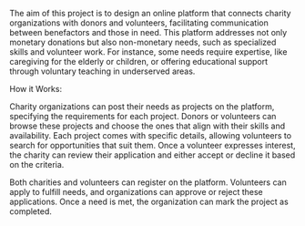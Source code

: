 The aim of this project is to design an online platform that connects charity organizations with donors and volunteers, facilitating communication between benefactors and those in need. This platform addresses not only monetary donations but also non-monetary needs, such as specialized skills and volunteer work. For instance, some needs require expertise, like caregiving for the elderly or children, or offering educational support through voluntary teaching in underserved areas.

How it Works:

Charity organizations can post their needs as projects on the platform, specifying the requirements for each project. Donors or volunteers can browse these projects and choose the ones that align with their skills and availability. Each project comes with specific details, allowing volunteers to search for opportunities that suit them. Once a volunteer expresses interest, the charity can review their application and either accept or decline it based on the criteria.

Both charities and volunteers can register on the platform. Volunteers can apply to fulfill needs, and organizations can approve or reject these applications. Once a need is met, the organization can mark the project as completed.
